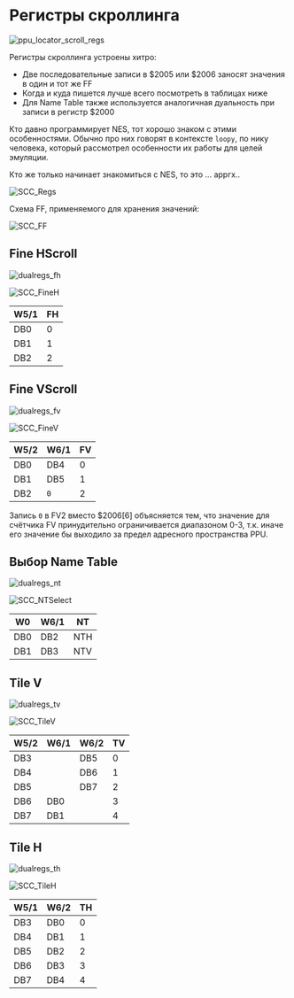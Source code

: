# Регистры скроллинга

![ppu_locator_scroll_regs](/BreakingNESWiki/imgstore/ppu/ppu_locator_scroll_regs.jpg)

Регистры скроллинга устроены хитро:
- Две последовательные записи в $2005 или $2006 заносят значения в один и тот же FF
- Когда и куда пишется лучше всего посмотреть в таблицах ниже
- Для Name Table также используется аналогичная дуальность при записи в регистр $2000

Кто давно программирует NES, тот хорошо знаком с этими особенностями. Обычно про них говорят в контексте `loopy`, по нику человека, который рассмотрел особенности их работы для целей эмуляции.

Кто же только начинает знакомиться с NES, то это ... арргх..

![SCC_Regs](/BreakingNESWiki/imgstore/ppu/SCC_Regs.png)

Схема FF, применяемого для хранения значений:

![SCC_FF](/BreakingNESWiki/imgstore/ppu/SCC_FF.png)

## Fine HScroll

![dualregs_fh](/BreakingNESWiki/imgstore/ppu/dualregs_fh.jpg)

![SCC_FineH](/BreakingNESWiki/imgstore/ppu/SCC_FineH.png)

|W5/1|FH|
|---|---|
|DB0|0|
|DB1|1|
|DB2|2|

## Fine VScroll

![dualregs_fv](/BreakingNESWiki/imgstore/ppu/dualregs_fv.jpg)

![SCC_FineV](/BreakingNESWiki/imgstore/ppu/SCC_FineV.png)

|W5/2|W6/1|FV|
|---|---|---|
|DB0|DB4|0|
|DB1|DB5|1|
|DB2|`0`|2|

Запись `0` в FV2 вместо $2006\[6\] объясняется тем, что значение для счётчика FV принудительно ограничивается диапазоном 0-3, т.к. иначе его значение бы выходило за предел адресного пространства PPU.

## Выбор Name Table

![dualregs_nt](/BreakingNESWiki/imgstore/ppu/dualregs_nt.jpg)

![SCC_NTSelect](/BreakingNESWiki/imgstore/ppu/SCC_NTSelect.png)

|W0|W6/1|NT|
|---|---|---|
|DB0|DB2|NTH|
|DB1|DB3|NTV|

## Tile V

![dualregs_tv](/BreakingNESWiki/imgstore/ppu/dualregs_tv.jpg)

![SCC_TileV](/BreakingNESWiki/imgstore/ppu/SCC_TileV.png)

|W5/2|W6/1|W6/2|TV|
|---|---|---|---|
|DB3| |DB5|0|
|DB4| |DB6|1|
|DB5| |DB7|2|
|DB6|DB0| |3|
|DB7|DB1| |4|

## Tile H

![dualregs_th](/BreakingNESWiki/imgstore/ppu/dualregs_th.jpg)

![SCC_TileH](/BreakingNESWiki/imgstore/ppu/SCC_TileH.png)

|W5/1|W6/2|TH|
|---|---|---|
|DB3|DB0|0|
|DB4|DB1|1|
|DB5|DB2|2|
|DB6|DB3|3|
|DB7|DB4|4|
